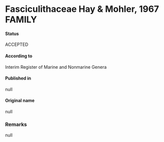 Fasciculithaceae Hay & Mohler, 1967 FAMILY
=======

#### Status
ACCEPTED

#### According to
Interim Register of Marine and Nonmarine Genera

#### Published in
null

#### Original name
null

### Remarks
null